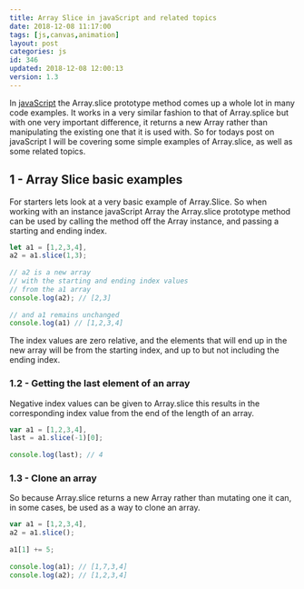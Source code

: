 ```yaml
---
title: Array Slice in javaScript and related topics
date: 2018-12-08 11:17:00
tags: [js,canvas,animation]
layout: post
categories: js
id: 346
updated: 2018-12-08 12:00:13
version: 1.3
---
```


In [javaScript](https://developer.mozilla.org/en-US/docs/Web/JavaScript) the Array.slice prototype method comes up a whole lot in many code examples. It works in a very similar fashion to that of Array.splice but with one very important difference, it returns a new Array rather than manipulating the existing one that it is used with. So for todays post on javaScript I will be covering some simple examples of Array.slice, as well as some related topics.

<!-- more -->


## 1 - Array Slice basic examples

For starters lets look at a very basic example of Array.Slice. So when working with an instance javaScript Array the Array.slice prototype method can be used by calling the method off the Array instance, and passing a starting and ending index.

```js
let a1 = [1,2,3,4],
a2 = a1.slice(1,3);
 
// a2 is a new array
// with the starting and ending index values
// from the a1 array
console.log(a2); // [2,3]
 
// and a1 remains unchanged
console.log(a1) // [1,2,3,4]
```

The index values are zero relative, and the elements that will end up in the new array will be from the starting index, and up to but not including the ending index.

### 1.2 - Getting the last element of an array

Negative index values can be given to Array.slice this results in the corresponding index value from the end of the length of an array.

```js
var a1 = [1,2,3,4],
last = a1.slice(-1)[0];
 
console.log(last); // 4
```

### 1.3 - Clone an array

So because Array.slice returns a new Array rather than mutating one it can, in some cases, be used as a way to clone an array.

```js
var a1 = [1,2,3,4],
a2 = a1.slice();
 
a1[1] += 5;
 
console.log(a1); // [1,7,3,4]
console.log(a2); // [1,2,3,4]
```